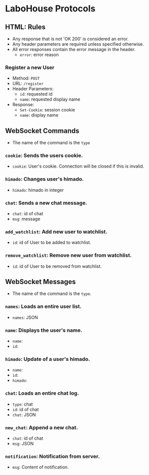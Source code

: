 # LaboHouse Protocols

## HTML: Rules
  * Any response that is not 'OK 200' is considered an error.
  * Any header parameters are required unless specified otherwise.
  * All error responses contain the error message in the header.
    * `error`: error reason

### Register a new User
  * Method: `POST`
  * URL: `/register`
  * Header Parameters:
    * `id`: requested id
    * `name`: requested display name
  * Response:
    * `Set-Cookie`: session cookie
    * `name`: display name

## WebSocket Commands
  * The name of the command is the `type`

### `cookie`: Sends the users cookie.
  * `cookie`: User's cookie. Connection will be closed if this is invalid.

### `himado`: Changes user's himado.
  * `himado`: himado in integer

### `chat`: Sends a new chat message.
  * `chat`: id of chat
  * `msg`: message

### `add_watchlist`: Add new user to watchlist.
  * `id`: id of User to be added to watchlist.

### `remove_watchlist`: Remove new user from watchlist.
  * `id`: id of User to be removed from watchlist.

## WebSocket Messages
  * The name of the command is the `type`.

### `names`: Loads an entire user list.
  * `names`: JSON

### `name`: Displays the user's name.
  * `name`:
  * `id`:

### `himado`: Update of a user's himado.
  * `name`:
  * `id`:
  * `himado`:

### `chat`: Loads an entire chat log.
  * `type`: chat
  * `id`: id of chat
  * `chat`: JSON

### `new_chat`: Append a new chat.
  * `chat`: id of chat
  * `msg`: JSON

### `notification`: Notification from server.
  * `msg`: Content of notification.
